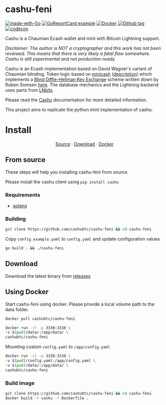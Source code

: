 # cashu-feni

[![made-with-Go](https://img.shields.io/badge/Made%20with-Go-1f425f.svg)](https://go.dev/)
[![GoReportCard example](https://goreportcard.com/badge/github.com/gohumble/cashu-feni)](https://goreportcard.com/report/github.com/gohumble/cashu-feni)
[![Docker](https://badgen.net/badge/icon/docker?icon=docker&label)](https://https://docker.com/)
[![Github tag](https://badgen.net/github/tag/gohumble/cashu-feni)](https://github.com/gohumble/cashu-feni/tags/)
[![codecov](https://codecov.io/gh/gohumble/cashu-feni/branch/master/graph/badge.svg)](https://codecov.io/gh/gohumble/cashu-feni)

<html>
<simple-boost amount="2100" address="hello@getalby.com"></simple-boost>
</html>

Cashu is a Chaumian Ecash wallet and mint with Bitcoin Lightning support.

*Disclaimer: The author is NOT a cryptographer and this work has not been reviewed. This means that there is very likely
a fatal flaw somewhere. Cashu is still experimental and not production-ready.*

Cashu is an Ecash implementation based on David Wagner's variant of Chaumian blinding. Token logic based
on [minicash](https://github.com/phyro/minicash) ([description](https://gist.github.com/phyro/935badc682057f418842c72961cf096c))
which implements a [Blind Diffie-Hellman Key Exchange](https://cypherpunks.venona.com/date/1996/03/msg01848.html) scheme
written down by Ruben Somsen [here](https://gist.github.com/RubenSomsen/be7a4760dd4596d06963d67baf140406). The database
mechanics and the Lightning backend uses parts from [LNbits](https://github.com/lnbits/lnbits-legend).

Please read the [Cashu](https://github.com/callebtc/cashu) documentation for more detailed information.

This project aims to replicate the python mint implementation of cashu.

# Install

<p align="center">
<a href="#from-source">Source</a> ·
<a href="#download">Download</a> ·
<a href="#docker">Docker</a> 
</p>

## From source

These steps will help you installing cashu-feni from source.

Please install the cashu client using ```pip install cashu```

### Requirements

* [golang](https://go.dev/dl/)

### Building

```bash 
git clone https://github.com/cashubtc/cashu-feni && cd cashu-feni
```

Copy `config_example.yaml` to `config.yaml` and update configuration values

```bash
go build . && ./cashu-feni
```

## Download

Download the latest binary from [releases](https://github.com/cashubtc/cashu-feni/releases)

## Using Docker

Start cashu-feni using docker. Please provide a local volume path to the data folder.

```bash 
docker pull cashubtc/cashu-feni
```

```bash
docker run -it -p 3338:3338 \
-v $(pwd)/data/:/app/data/ \
cashubtc/cashu-feni
```

Mounting custom `config.yaml` to `/app/config.yaml`

```bash
docker run -it -p 3338:3338 \
-v $(pwd)/config.yaml:/app/config.yaml \
-v $(pwd)/data/:/app/data/ \
cashubtc/cashu-feni
```

### Build image

```bash 
git clone https://github.com/cashubtc/cashu-feni && cd cashu-feni
docker build -t cashu -f Dockerfile .
```
